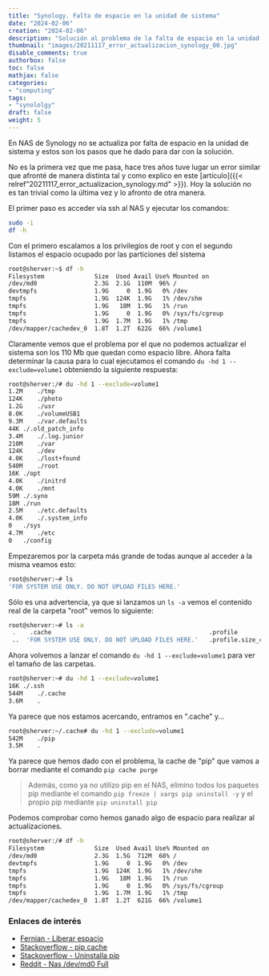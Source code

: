 ```yaml
---
title: "Synology. Falta de espacio en la unidad de sistema"
date: "2024-02-06"
creation: "2024-02-06"
description: "Solución al problema de la falta de espacio en la unidad de sistema"
thumbnail: "images/20211117_error_actualizacion_synology_00.jpg"
disable_comments: true
authorbox: false
toc: false
mathjax: false
categories:
- "computing"
tags:
- "synololgy"
draft: false
weight: 5
---
```

En NAS de Synology no se actualiza por falta de espacio en la unidad de sistema y estos son los pasos que he dado para dar con la solución.
<!--more-->
No es la primera vez que me pasa, hace tres años tuve lugar un error similar que afronté de manera distinta tal y como explico en este [artículo]({{< relref"20211117_error_actualizacion_synology.md" >}}). Hoy la solución no es tan trivial como la última vez y lo afronto de otra manera.

El primer paso es acceder vía ssh al NAS y ejecutar los comandos:

``` bash
sudo -i
df -h
```
Con el primero escalamos a los privilegios de root y con el segundo listamos el espacio ocupado por las particiones del sistema

``` bash
root@sherver:~$ df -h
Filesystem              Size  Used Avail Use% Mounted on
/dev/md0                2.3G  2.1G  110M  96% /
devtmpfs                1.9G     0  1.9G   0% /dev
tmpfs                   1.9G  124K  1.9G   1% /dev/shm
tmpfs                   1.9G   18M  1.9G   1% /run
tmpfs                   1.9G     0  1.9G   0% /sys/fs/cgroup
tmpfs                   1.9G  1.7M  1.9G   1% /tmp
/dev/mapper/cachedev_0  1.8T  1.2T  622G  66% /volume1
```
Claramente vemos que el problema por el que no podemos actualizar el sistema son los 110 Mb que quedan como espacio libre. Ahora falta determinar la causa para lo cual ejecutamos el comando `du -hd 1 --exclude=volume1` obteniendo la siguiente respuesta:

``` Bash
root@sherver:/# du -hd 1 --exclude=volume1
1.2M	./tmp
124K	./photo
1.2G	./usr
8.0K	./volumeUSB1
9.3M	./var.defaults
44K	./.old_patch_info
3.4M	./.log.junior
210M	./var
124K	./dev
4.0K	./lost+found
540M	./root
16K	./opt
4.0K	./initrd
4.0K	./mnt
59M	./.syno
18M	./run
2.5M	./etc.defaults
4.0K	./.system_info
0	./sys
4.7M	./etc
0	./config
```

Empezaremos por la carpeta más grande de todas aunque al acceder a la misma veamos esto:

``` Bash
root@sherver:~# ls
'FOR SYSTEM USE ONLY. DO NOT UPLOAD FILES HERE.'
```

Sólo es una advertencia, ya que si lanzamos un `ls -a` vemos el contenido real de la carpeta "root" vemos lo siguiente:

``` Bash
root@sherver:~# ls -a
 .    .cache                                            .profile              .ssh
 ..  'FOR SYSTEM USE ONLY. DO NOT UPLOAD FILES HERE.'   .profile.size_check   .wget-hsts
```

Ahora volvemos a lanzar el comando `du -hd 1 --exclude=volume1` para ver el tamaño de las carpetas.

```  Bash
root@sherver:~# du -hd 1 --exclude=volume1
16K	./.ssh
544M	./.cache
3.6M	.
```

Ya parece que nos estamos acercando, entramos en ".cache" y...

``` Bash
root@sherver:~/.cache# du -hd 1 --exclude=volume1
542M	./pip
3.5M	.
```

Ya parece que hemos dado con el problema, la cache de "pip" que vamos a borrar mediante el comando `pip cache purge`

> Además, como ya no utilizo pip en el NAS, elimino todos los paquetes pip mediante el comando `pip freeze | xargs pip uninstall -y` y el propio pip mediante `pip uninstall pip`

Podemos comprobar como hemos ganado algo de espacio para realizar al actualizaciones.

``` Bash
root@sherver:/# df -h
Filesystem              Size  Used Avail Use% Mounted on
/dev/md0                2.3G  1.5G  712M  68% /
devtmpfs                1.9G     0  1.9G   0% /dev
tmpfs                   1.9G  124K  1.9G   1% /dev/shm
tmpfs                   1.9G   18M  1.9G   1% /run
tmpfs                   1.9G     0  1.9G   0% /sys/fs/cgroup
tmpfs                   1.9G  1.7M  1.9G   1% /tmp
/dev/mapper/cachedev_0  1.8T  1.2T  621G  66% /volume1
```

### Enlaces de interés
- [Fernian - Liberar espacio](https://fernian.blogspot.com/2020/04/liberar-espacio-de-un-nas-synology.html)
- [Stackoverflow - pip cache ](https://stackoverflow.com/questions/37513597/is-it-safe-to-delete-cache-pip-directory)
- [Stackoverflow - Uninstalla pip](https://es.stackoverflow.com/questions/261810/c%C3%B3mo-puedo-desinstalar-un-paquete-instalado-con-pip)
- [Reddit - Nas /dev/md0 Full](https://www.reddit.com/r/synology/comments/i8gpbe/help_nas_acting_up_devmd0_full/)



